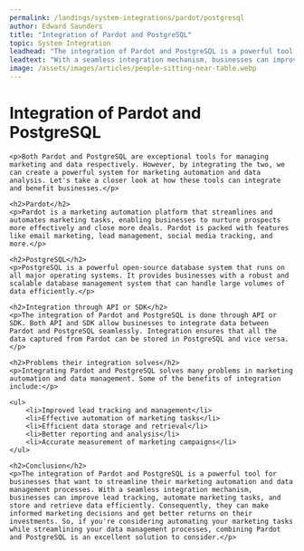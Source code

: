 ```yaml
---
permalink: /landings/system-integrations/pardot/postgresql
author: Edward Saunders
title: "Integration of Pardot and PostgreSQL"
topic: System Integration
leadhead: "The integration of Pardot and PostgreSQL is a powerful tool for businesses that want to streamline their marketing automation and data management processes"
leadtext: "With a seamless integration mechanism, businesses can improve lead tracking, automate marketing tasks, and store and retrieve data efficiently. Consequently, they can make informed marketing decisions and get better returns on their investments. So, if you're considering automating your marketing tasks while streamlining your data management processes, combining Pardot and PostgreSQL is an excellent solution to consider."
image: /assets/images/articles/people-sitting-near-table.webp
---
```

<div class="arttext">	<h1>Integration of Pardot and PostgreSQL</h1>

	<p>Both Pardot and PostgreSQL are exceptional tools for managing marketing and data respectively. However, by integrating the two, we can create a powerful system for marketing automation and data analysis. Let's take a closer look at how these tools can integrate and benefit businesses.</p>

	<h2>Pardot</h2>
	<p>Pardot is a marketing automation platform that streamlines and automates marketing tasks, enabling businesses to nurture prospects more effectively and close more deals. Pardot is packed with features like email marketing, lead management, social media tracking, and more.</p>

	<h2>PostgreSQL</h2>
	<p>PostgreSQL is a powerful open-source database system that runs on all major operating systems. It provides businesses with a robust and scalable database management system that can handle large volumes of data efficiently.</p>

	<h2>Integration through API or SDK</h2>
	<p>The integration of Pardot and PostgreSQL is done through API or SDK. Both API and SDK allow businesses to integrate data between Pardot and PostgreSQL seamlessly. Integration ensures that all the data captured from Pardot can be stored in PostgreSQL and vice versa.</p>

	<h2>Problems their integration solves</h2>
	<p>Integrating Pardot and PostgreSQL solves many problems in marketing automation and data management. Some of the benefits of integration include:</p>

	<ul>
		<li>Improved lead tracking and management</li>
		<li>Effective automation of marketing tasks</li>
		<li>Efficient data storage and retrieval</li>
		<li>Better reporting and analysis</li>
		<li>Accurate measurement of marketing campaigns</li>
	</ul>

	<h2>Conclusion</h2>
	<p>The integration of Pardot and PostgreSQL is a powerful tool for businesses that want to streamline their marketing automation and data management processes. With a seamless integration mechanism, businesses can improve lead tracking, automate marketing tasks, and store and retrieve data efficiently. Consequently, they can make informed marketing decisions and get better returns on their investments. So, if you're considering automating your marketing tasks while streamlining your data management processes, combining Pardot and PostgreSQL is an excellent solution to consider.</p>
</div>